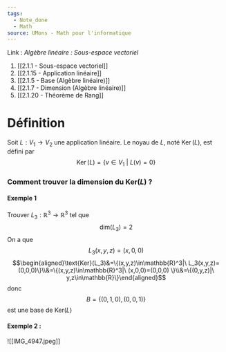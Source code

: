 ```yaml
---
tags:
  - Note_done
  - Math
source: UMons - Math pour l'informatique
---
```


Link :
_Algèbre linéaire : Sous-espace vectoriel_
1. [[2.1.1 - Sous-espace vectoriel]]
1. [[2.1.15 - Application linéaire]]
2. [[2.1.5 - Base (Algèbre linéaire)]]
3. [[2.1.7 - Dimension (Algèbre linéaire)]]
4. [[2.1.20 - Théorème de Rang]]

# Définition
Soit $L : V_1 → V_2$ une application linéaire. 
Le noyau de $L$, noté $\operatorname{Ker}(L)$, est défini par $$\operatorname{Ker}(L) = \{v ∈ V_1\ |\ L(v) = 0\}$$
### Comment trouver la dimension du $\text{Ker}(L)$ ?
#### Exemple 1
Trouver $L_3:\mathbb{R}^3\to\mathbb{R}^3$ tel que $$\text{dim}(L_3)=2$$
On a que  $$L_3(x,y,z)=(x,0,0)$$ $$\begin{aligned}\text{Ker}(L_3)&=\{(x,y,z)\in\mathbb{R}^3|\ L_3(x,y,z)=(0,0,0)\}\\&=\{(x,y,z)\in\mathbb{R}^3|\ (x,0,0)=(0,0,0) \}\\&=\{(0,y,z)|\ y,z\in\mathbb{R}\}\end{aligned}$$ donc $$B=\{(0,1,0),(0,0,1)\}$$ est une base de $\text{Ker}(L)$

#### Exemple 2 : 
![[IMG_4947.jpeg]]